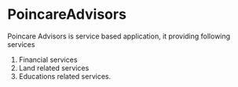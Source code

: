 # PoincareAdvisors
Poincare Advisors is service based application, it providing following services
1) Financial services
2) Land related services
3) Educations related services.
